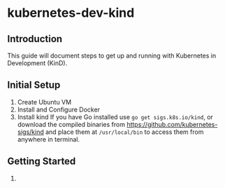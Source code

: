 # kubernetes-dev-kind

## Introduction
  This guide will document steps to get up and running with Kubernetes in Development (KinD).
  
## Initial Setup
  1. Create Ubuntu VM
  2. Install and Configure Docker
  3. Install kind
      If you have Go installed use `go get sigs.k8s.io/kind`,
        or download the compiled binaries from https://github.com/kubernetes-sigs/kind
        and place them at `/usr/local/bin` to access them from anywhere in terminal.
  
## Getting Started
  1. 
  